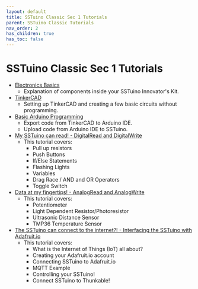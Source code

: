 ```yaml
---
layout: default
title: SSTuino Classic Sec 1 Tutorials
parent: SSTuino Classic Tutorials
nav_order: 2
has_children: true
has_toc: false
---
```


# SSTuino Classic Sec 1 Tutorials

* [Electronics Basics](electronicBasics/index.md)
    * Explanation of components inside your SSTuino Innovator's Kit.
* [TinkerCAD](tinkercad/index.md)
    * Setting up TinkerCAD and creating a few basic circuits without programming.
* [Basic Arduino Programming](basicArduinoProgramming/index.md)
    * Export code from TinkerCAD to Arduino IDE.
    * Upload code from Arduino IDE to SSTuino.
* [My SSTuino can read! - DigitalRead and DigitalWrite](digitalRead/index.md)
    * This tutorial covers:
        * Pull up resistors
        * Push Buttons
        * If/Else Statements
        * Flashing Lights
        * Variables
        * Drag Race / AND and OR Operators
        * Toggle Switch
* [Data at my fingertips! - AnalogRead and AnalogWrite](analogRead/index.md)
    * This tutorial covers:
        * Potentiometer
        * Light Dependent Resistor/Photoresistor
        * Ultrasonic Distance Sensor
        * TMP36 Temperature Sensor
* [The SSTuino can connect to the internet?! - Interfacing the SSTuino with Adafruit.io](sstuinoiot/index.md)
    * This tutorial covers:
        * What is the Internet of Things (IoT) all about?
        * Creating your Adafruit.io account
        * Connecting SSTuino to Adafruit.io
        * MQTT Example
        * Controlling your SSTuino!
        * Connect SSTuino to Thunkable!
